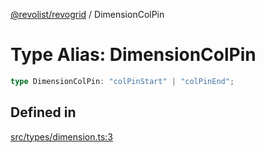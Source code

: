 [@revolist/revogrid](README.md) / DimensionColPin

# Type Alias: DimensionColPin

```ts
type DimensionColPin: "colPinStart" | "colPinEnd";
```

## Defined in

[src/types/dimension.ts:3](https://github.com/revolist/revogrid/blob/08f5cc514b9bc1666dd85d20f560c0e9b7c7af14/src/types/dimension.ts#L3)
